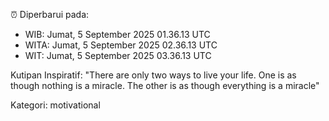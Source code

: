⏰ Diperbarui pada:
- WIB: Jumat, 5 September 2025 01.36.13 UTC
- WITA: Jumat, 5 September 2025 02.36.13 UTC
- WIT: Jumat, 5 September 2025 03.36.13 UTC

Kutipan Inspiratif:
"There are only two ways to live your life. One is as though nothing is a miracle. The other is as though everything is a miracle"


Kategori: motivational

